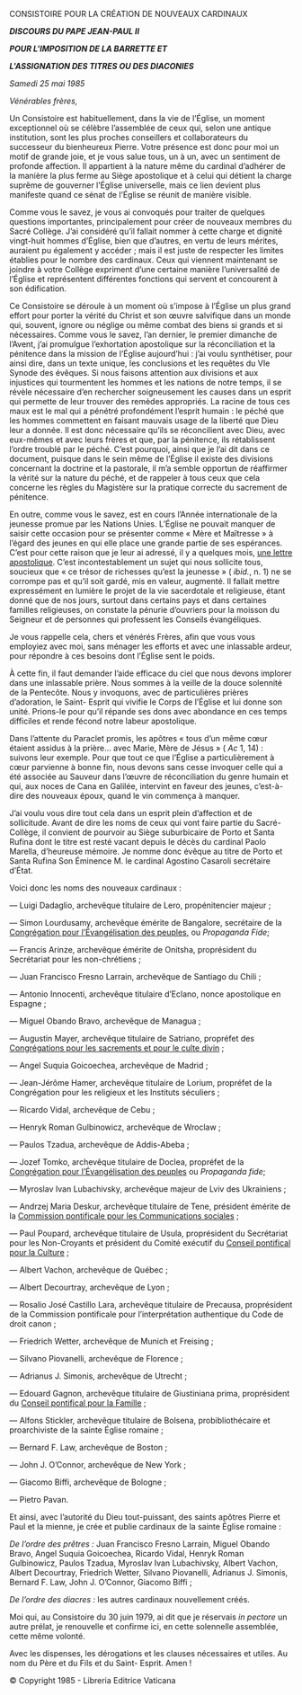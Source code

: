 CONSISTOIRE POUR LA CRÉATION DE NOUVEAUX CARDINAUX

***DISCOURS DU PAPE JEAN-PAUL II***

***POUR L'IMPOSITION DE LA BARRETTE ET***

***L'ASSIGNATION DES TITRES OU DES DIACONIES***

*Samedi 25 mai 1985*

*Vénérables frères,*

Un Consistoire est habituellement, dans la vie de l’Église, un moment exceptionnel où se célèbre l’assemblée de ceux qui, selon une antique institution, sont les plus proches conseillers et collaborateurs du successeur du bienheureux Pierre. Votre présence est donc pour moi un motif de grande joie, et je vous salue tous, un à un, avec un sentiment de profonde affection. Il appartient à la nature même du cardinal d’adhérer de la manière la plus ferme au Siège apostolique et à celui qui détient la charge suprême de gouverner l’Église universelle, mais ce lien devient plus manifeste quand ce sénat de l’Église se réunit de manière visible.

Comme vous le savez, je vous ai convoqués pour traiter de quelques questions importantes, principalement pour créer de nouveaux membres du Sacré Collège. J’ai considéré qu’il fallait nommer à cette charge et dignité vingt-huit hommes d’Église, bien que d’autres, en vertu de leurs mérites, auraient pu également y accéder ; mais il est juste de respecter les limites établies pour le nombre des cardinaux. Ceux qui viennent maintenant se joindre à votre Collège expriment d’une certaine manière l’universalité de l’Église et représentent différentes fonctions qui servent et concourent à son édification.

Ce Consistoire se déroule à un moment où s’impose à l’Église un plus grand effort pour porter la vérité du Christ et son œuvre salvifique dans un monde qui, souvent, ignore ou néglige ou même combat des biens si grands et si nécessaires. Comme vous le savez, l’an dernier, le premier dimanche de l’Avent, j’ai promulgue l’exhortation apostolique sur la réconciliation et la pénitence dans la mission de l’Église aujourd’hui : j’ai voulu synthétiser, pour ainsi dire, dans un texte unique, les conclusions et les requêtes du VIe Synode des évêques. Si nous faisons attention aux divisions et aux injustices qui tourmentent les hommes et les nations de notre temps, il se révèle nécessaire d’en rechercher soigneusement les causes dans un esprit qui permette de leur trouver des remèdes appropriés. La racine de tous ces maux est le mal qui a pénétré profondément l’esprit humain : le péché que les hommes commettent en faisant mauvais usage de la liberté que Dieu leur a donnée. Il est donc nécessaire qu’ils se réconcilient avec Dieu, avec eux-mêmes et avec leurs frères et que, par la pénitence, ils rétablissent l’ordre troublé par le péché. C’est pourquoi, ainsi que je l’ai dit dans ce document, puisque dans le sein même de l’Église il existe des divisions concernant la doctrine et la pastorale, il m’a semble opportun de réaffirmer la vérité sur la nature du péché, et de rappeler à tous ceux que cela concerne les règles du Magistère sur la pratique correcte du sacrement de pénitence.

En outre, comme vous le savez, est en cours l’Année internationale de la jeunesse promue par les Nations Unies. L’Église ne pouvait manquer de saisir cette occasion pour se présenter comme « Mère et Maîtresse » à l’égard des jeunes en qui elle place une grande partie de ses espérances. C’est pour cette raison que je leur ai adressé, il y a quelques mois, [une lettre apostolique](http://www.vatican.va/holy_father/john_paul_ii/apost_letters/documents/hf_jp-ii_apl_31031985_dilecti-amici_fr.html). C’est incontestablement un sujet qui nous sollicite tous, soucieux que « ce trésor de richesses qu’est la jeunesse » ( *ibid.*, n. 1) ne se corrompe pas et qu’il soit gardé, mis en valeur, augmenté. Il fallait mettre expressément en lumière le projet de la vie sacerdotale et religieuse, étant donné que de nos jours, surtout dans certains pays et dans certaines familles religieuses, on constate la pénurie d’ouvriers pour la moisson du Seigneur et de personnes qui professent les Conseils évangéliques.

Je vous rappelle cela, chers et vénérés Frères, afin que vous vous employiez avec moi, sans ménager les efforts et avec une inlassable ardeur, pour répondre à ces besoins dont l’Église sent le poids.

À cette fin, il faut demander l’aide efficace du ciel que nous devons implorer dans une inlassable prière. Nous sommes à la veille de la douce solennité de la Pentecôte. Nous y invoquons, avec de particulières prières d’adoration, le Saint- Esprit qui vivifie le Corps de l’Église et lui donne son unité. Prions-le pour qu’il répande ses dons avec abondance en ces temps difficiles et rende fécond notre labeur apostolique.

Dans l’attente du Paraclet promis, les apôtres « tous d’un même cœur étaient assidus à la prière… avec Marie, Mère de Jésus » ( *Ac* 1, 14) : suivons leur exemple. Pour que tout ce que l’Église a particulièrement à cœur parvienne à bonne fin, nous devons sans cesse invoquer celle qui a été associée au Sauveur dans l’œuvre de réconciliation du genre humain et qui, aux noces de Cana en Galilée, intervint en faveur des jeunes, c’est-à-dire des nouveaux époux, quand le vin commença à manquer.

J’ai voulu vous dire tout cela dans un esprit plein d’affection et de sollicitude. Avant de dire les noms de ceux qui vont faire partie du Sacré-Collège, il convient de pourvoir au Siège suburbicaire de Porto et Santa Rufina dont le titre est resté vacant depuis le décès du cardinal Paolo Marella, d’heureuse mémoire. Je nomme donc évêque au titre de Porto et Santa Rufina Son Éminence M. le cardinal Agostino Casaroli secrétaire d’État.

Voici donc les noms des nouveaux cardinaux :

— Luigi Dadaglio, archevêque titulaire de Lero, propénitencier majeur ;

— Simon Lourdusamy, archevêque émérite de Bangalore, secrétaire de la [Congrégation pour l’Évangélisation des peuples](http://www.vatican.va/roman_curia/congregations/cevang/index_fr.htm), ou *Propaganda Fide*;

— Francis Arinze, archevêque émérite de Onitsha, proprésident du Secrétariat pour les non-chrétiens ;

— Juan Francisco Fresno Larrain, archevêque de Santiago du Chili ;

— Antonio Innocenti, archevêque titulaire d’Eclano, nonce apostolique en Espagne ;

— Miguel Obando Bravo, archevêque de Managua ;

— Augustin Mayer, archevêque titulaire de Satriano, propréfet des [Congrégations pour les sacrements et pour le culte divin](http://www.vatican.va/roman_curia/congregations/ccdds/index_fr.htm) ;

— Angel Suquia Goicoechea, archevêque de Madrid ;

— Jean-Jérôme Hamer, archevêque titulaire de Lorium, propréfet de la Congrégation pour les religieux et les Instituts séculiers ;

— Ricardo Vidal, archevêque de Cebu ;

— Henryk Roman Gulbinowicz, archevêque de Wroclaw ;

— Paulos Tzadua, archevêque de Addis-Abeba ;

— Jozef Tomko, archevêque titulaire de Doclea, propréfet de la [Congrégation pour l’Évangélisation des peuples](http://www.vatican.va/roman_curia/congregations/cevang/index_fr.htm) ou *Propaganda fide*;

— Myroslav Ivan Lubachivsky, archevêque majeur de Lviv des Ukrainiens ;

— Andrzej Maria Deskur, archevêque titulaire de Tene, président émérite de la [Commission pontificale pour les Communications sociales](http://www.vatican.va/roman_curia/pontifical_councils/pccs/index_fr.htm) ;

— Paul Poupard, archevêque titulaire de Usula, proprésident du Secrétariat pour les Non-Croyants et président du Comité exécutif du [Conseil pontifical pour la Culture](http://www.vatican.va/roman_curia/pontifical_councils/cultr/index_fr.htm) ;

— Albert Vachon, archevêque de Québec ;

— Albert Decourtray, archevêque de Lyon ;

— Rosalio José Castillo Lara, archevêque titulaire de Precausa, proprésident de la Commission pontificale pour l’interprétation authentique du Code de droit canon ;

— Friedrich Wetter, archevêque de Munich et Freising ;

— Silvano Piovanelli, archevêque de Florence ;

— Adrianus J. Simonis, archevêque de Utrecht ;

— Edouard Gagnon, archevêque titulaire de Giustiniana prima, proprésident du [Conseil pontifical pour la Famille](http://www.vatican.va/roman_curia/pontifical_councils/family/index_fr.htm) ;

— Alfons Stickler, archevêque titulaire de Bolsena, probibliothécaire et proarchiviste de la sainte Église romaine ;

— Bernard F. Law, archevêque de Boston ;

— John J. O’Connor, archevêque de New York ;

— Giacomo Biffi, archevêque de Bologne ;

— Pietro Pavan.

Et ainsi, avec l’autorité du Dieu tout-puissant, des saints apôtres Pierre et Paul et la mienne, je crée et publie cardinaux de la sainte Église romaine :

*De l’ordre des prêtres :* Juan Francisco Fresno Larrain, Miguel Obando Bravo, Angel Suquia Goicoechea, Ricardo Vidal, Henryk Roman Gulbinowicz, Paulos Tzadua, Myroslav Ivan Lubachivsky, Albert Vachon, Albert Decourtray, Friedrich Wetter, Silvano Piovanelli, Adrianus J. Simonis, Bernard F. Law, John J. O’Connor, Giacomo Biffi ;

*De l’ordre des diacres :* les autres cardinaux nouvellement créés.

Moi qui, au Consistoire du 30 juin 1979, ai dit que je réservais *in pectore* un autre prélat, je renouvelle et confirme ici, en cette solennelle assemblée, cette même volonté.

Avec les dispenses, les dérogations et les clauses nécessaires et utiles. Au nom du Père et du Fils et du Saint- Esprit. Amen !

© Copyright 1985 - Libreria Editrice Vaticana
